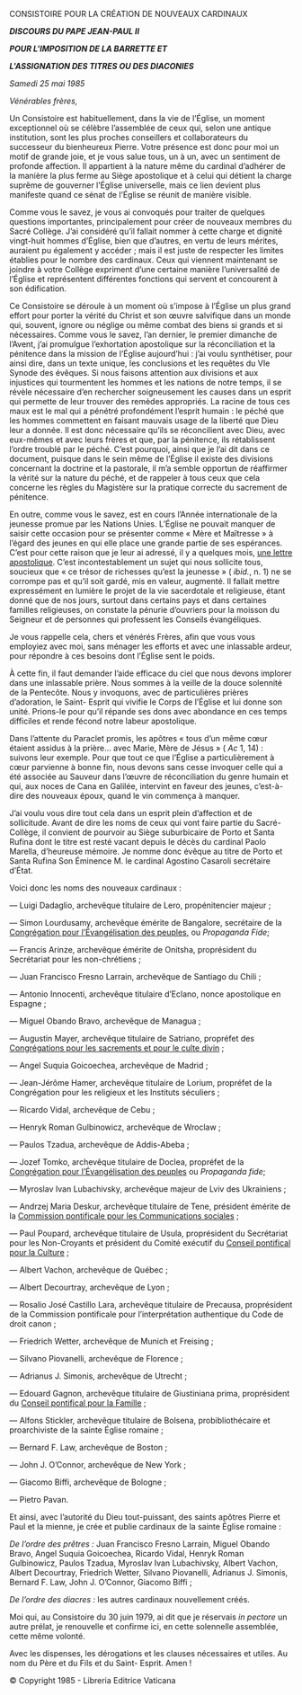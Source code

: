 CONSISTOIRE POUR LA CRÉATION DE NOUVEAUX CARDINAUX

***DISCOURS DU PAPE JEAN-PAUL II***

***POUR L'IMPOSITION DE LA BARRETTE ET***

***L'ASSIGNATION DES TITRES OU DES DIACONIES***

*Samedi 25 mai 1985*

*Vénérables frères,*

Un Consistoire est habituellement, dans la vie de l’Église, un moment exceptionnel où se célèbre l’assemblée de ceux qui, selon une antique institution, sont les plus proches conseillers et collaborateurs du successeur du bienheureux Pierre. Votre présence est donc pour moi un motif de grande joie, et je vous salue tous, un à un, avec un sentiment de profonde affection. Il appartient à la nature même du cardinal d’adhérer de la manière la plus ferme au Siège apostolique et à celui qui détient la charge suprême de gouverner l’Église universelle, mais ce lien devient plus manifeste quand ce sénat de l’Église se réunit de manière visible.

Comme vous le savez, je vous ai convoqués pour traiter de quelques questions importantes, principalement pour créer de nouveaux membres du Sacré Collège. J’ai considéré qu’il fallait nommer à cette charge et dignité vingt-huit hommes d’Église, bien que d’autres, en vertu de leurs mérites, auraient pu également y accéder ; mais il est juste de respecter les limites établies pour le nombre des cardinaux. Ceux qui viennent maintenant se joindre à votre Collège expriment d’une certaine manière l’universalité de l’Église et représentent différentes fonctions qui servent et concourent à son édification.

Ce Consistoire se déroule à un moment où s’impose à l’Église un plus grand effort pour porter la vérité du Christ et son œuvre salvifique dans un monde qui, souvent, ignore ou néglige ou même combat des biens si grands et si nécessaires. Comme vous le savez, l’an dernier, le premier dimanche de l’Avent, j’ai promulgue l’exhortation apostolique sur la réconciliation et la pénitence dans la mission de l’Église aujourd’hui : j’ai voulu synthétiser, pour ainsi dire, dans un texte unique, les conclusions et les requêtes du VIe Synode des évêques. Si nous faisons attention aux divisions et aux injustices qui tourmentent les hommes et les nations de notre temps, il se révèle nécessaire d’en rechercher soigneusement les causes dans un esprit qui permette de leur trouver des remèdes appropriés. La racine de tous ces maux est le mal qui a pénétré profondément l’esprit humain : le péché que les hommes commettent en faisant mauvais usage de la liberté que Dieu leur a donnée. Il est donc nécessaire qu’ils se réconcilient avec Dieu, avec eux-mêmes et avec leurs frères et que, par la pénitence, ils rétablissent l’ordre troublé par le péché. C’est pourquoi, ainsi que je l’ai dit dans ce document, puisque dans le sein même de l’Église il existe des divisions concernant la doctrine et la pastorale, il m’a semble opportun de réaffirmer la vérité sur la nature du péché, et de rappeler à tous ceux que cela concerne les règles du Magistère sur la pratique correcte du sacrement de pénitence.

En outre, comme vous le savez, est en cours l’Année internationale de la jeunesse promue par les Nations Unies. L’Église ne pouvait manquer de saisir cette occasion pour se présenter comme « Mère et Maîtresse » à l’égard des jeunes en qui elle place une grande partie de ses espérances. C’est pour cette raison que je leur ai adressé, il y a quelques mois, [une lettre apostolique](http://www.vatican.va/holy_father/john_paul_ii/apost_letters/documents/hf_jp-ii_apl_31031985_dilecti-amici_fr.html). C’est incontestablement un sujet qui nous sollicite tous, soucieux que « ce trésor de richesses qu’est la jeunesse » ( *ibid.*, n. 1) ne se corrompe pas et qu’il soit gardé, mis en valeur, augmenté. Il fallait mettre expressément en lumière le projet de la vie sacerdotale et religieuse, étant donné que de nos jours, surtout dans certains pays et dans certaines familles religieuses, on constate la pénurie d’ouvriers pour la moisson du Seigneur et de personnes qui professent les Conseils évangéliques.

Je vous rappelle cela, chers et vénérés Frères, afin que vous vous employiez avec moi, sans ménager les efforts et avec une inlassable ardeur, pour répondre à ces besoins dont l’Église sent le poids.

À cette fin, il faut demander l’aide efficace du ciel que nous devons implorer dans une inlassable prière. Nous sommes à la veille de la douce solennité de la Pentecôte. Nous y invoquons, avec de particulières prières d’adoration, le Saint- Esprit qui vivifie le Corps de l’Église et lui donne son unité. Prions-le pour qu’il répande ses dons avec abondance en ces temps difficiles et rende fécond notre labeur apostolique.

Dans l’attente du Paraclet promis, les apôtres « tous d’un même cœur étaient assidus à la prière… avec Marie, Mère de Jésus » ( *Ac* 1, 14) : suivons leur exemple. Pour que tout ce que l’Église a particulièrement à cœur parvienne à bonne fin, nous devons sans cesse invoquer celle qui a été associée au Sauveur dans l’œuvre de réconciliation du genre humain et qui, aux noces de Cana en Galilée, intervint en faveur des jeunes, c’est-à-dire des nouveaux époux, quand le vin commença à manquer.

J’ai voulu vous dire tout cela dans un esprit plein d’affection et de sollicitude. Avant de dire les noms de ceux qui vont faire partie du Sacré-Collège, il convient de pourvoir au Siège suburbicaire de Porto et Santa Rufina dont le titre est resté vacant depuis le décès du cardinal Paolo Marella, d’heureuse mémoire. Je nomme donc évêque au titre de Porto et Santa Rufina Son Éminence M. le cardinal Agostino Casaroli secrétaire d’État.

Voici donc les noms des nouveaux cardinaux :

— Luigi Dadaglio, archevêque titulaire de Lero, propénitencier majeur ;

— Simon Lourdusamy, archevêque émérite de Bangalore, secrétaire de la [Congrégation pour l’Évangélisation des peuples](http://www.vatican.va/roman_curia/congregations/cevang/index_fr.htm), ou *Propaganda Fide*;

— Francis Arinze, archevêque émérite de Onitsha, proprésident du Secrétariat pour les non-chrétiens ;

— Juan Francisco Fresno Larrain, archevêque de Santiago du Chili ;

— Antonio Innocenti, archevêque titulaire d’Eclano, nonce apostolique en Espagne ;

— Miguel Obando Bravo, archevêque de Managua ;

— Augustin Mayer, archevêque titulaire de Satriano, propréfet des [Congrégations pour les sacrements et pour le culte divin](http://www.vatican.va/roman_curia/congregations/ccdds/index_fr.htm) ;

— Angel Suquia Goicoechea, archevêque de Madrid ;

— Jean-Jérôme Hamer, archevêque titulaire de Lorium, propréfet de la Congrégation pour les religieux et les Instituts séculiers ;

— Ricardo Vidal, archevêque de Cebu ;

— Henryk Roman Gulbinowicz, archevêque de Wroclaw ;

— Paulos Tzadua, archevêque de Addis-Abeba ;

— Jozef Tomko, archevêque titulaire de Doclea, propréfet de la [Congrégation pour l’Évangélisation des peuples](http://www.vatican.va/roman_curia/congregations/cevang/index_fr.htm) ou *Propaganda fide*;

— Myroslav Ivan Lubachivsky, archevêque majeur de Lviv des Ukrainiens ;

— Andrzej Maria Deskur, archevêque titulaire de Tene, président émérite de la [Commission pontificale pour les Communications sociales](http://www.vatican.va/roman_curia/pontifical_councils/pccs/index_fr.htm) ;

— Paul Poupard, archevêque titulaire de Usula, proprésident du Secrétariat pour les Non-Croyants et président du Comité exécutif du [Conseil pontifical pour la Culture](http://www.vatican.va/roman_curia/pontifical_councils/cultr/index_fr.htm) ;

— Albert Vachon, archevêque de Québec ;

— Albert Decourtray, archevêque de Lyon ;

— Rosalio José Castillo Lara, archevêque titulaire de Precausa, proprésident de la Commission pontificale pour l’interprétation authentique du Code de droit canon ;

— Friedrich Wetter, archevêque de Munich et Freising ;

— Silvano Piovanelli, archevêque de Florence ;

— Adrianus J. Simonis, archevêque de Utrecht ;

— Edouard Gagnon, archevêque titulaire de Giustiniana prima, proprésident du [Conseil pontifical pour la Famille](http://www.vatican.va/roman_curia/pontifical_councils/family/index_fr.htm) ;

— Alfons Stickler, archevêque titulaire de Bolsena, probibliothécaire et proarchiviste de la sainte Église romaine ;

— Bernard F. Law, archevêque de Boston ;

— John J. O’Connor, archevêque de New York ;

— Giacomo Biffi, archevêque de Bologne ;

— Pietro Pavan.

Et ainsi, avec l’autorité du Dieu tout-puissant, des saints apôtres Pierre et Paul et la mienne, je crée et publie cardinaux de la sainte Église romaine :

*De l’ordre des prêtres :* Juan Francisco Fresno Larrain, Miguel Obando Bravo, Angel Suquia Goicoechea, Ricardo Vidal, Henryk Roman Gulbinowicz, Paulos Tzadua, Myroslav Ivan Lubachivsky, Albert Vachon, Albert Decourtray, Friedrich Wetter, Silvano Piovanelli, Adrianus J. Simonis, Bernard F. Law, John J. O’Connor, Giacomo Biffi ;

*De l’ordre des diacres :* les autres cardinaux nouvellement créés.

Moi qui, au Consistoire du 30 juin 1979, ai dit que je réservais *in pectore* un autre prélat, je renouvelle et confirme ici, en cette solennelle assemblée, cette même volonté.

Avec les dispenses, les dérogations et les clauses nécessaires et utiles. Au nom du Père et du Fils et du Saint- Esprit. Amen !

© Copyright 1985 - Libreria Editrice Vaticana
